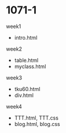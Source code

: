# 1071-1
week1
* intro.html

week2
* table.html
* myclass.html

week3
* tku60.html
* div.html

week4
* TTT.html, TTT.css
* blog.html, blog.css